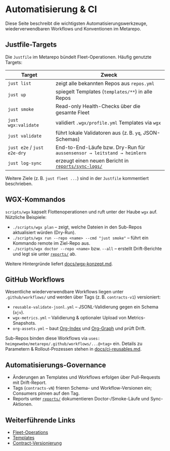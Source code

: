 # Automatisierung & CI

Diese Seite beschreibt die wichtigsten Automatisierungswerkzeuge, wiederverwendbaren Workflows und
Konventionen im Metarepo.

## Justfile-Targets

Die `Justfile` im Metarepo bündelt Fleet-Operationen. Häufig genutzte Targets:

| Target | Zweck |
| --- | --- |
| `just list` | zeigt alle bekannten Repos aus `repos.yml` |
| `just up` | spiegelt Templates (`templates/**`) in alle Repos |
| `just smoke` | Read-only Health-Checks über die gesamte Fleet |
| `just wgx:validate` | validiert `.wgx/profile.yml` Templates via `wgx` |
| `just validate` | führt lokale Validatoren aus (z. B. `yq`, JSON-Schemas) |
| `just e2e` / `just e2e-dry` | End-to-End-Läufe bzw. Dry-Run für `aussensensor → leitstand → heimlern` |
| `just log-sync` | erzeugt einen neuen Bericht in [`reports/sync-logs/`](../reports/sync-logs) |

Weitere Ziele (z. B. `just fleet ...`) sind in der `Justfile` kommentiert beschrieben.

## WGX-Kommandos

`scripts/wgx` kapselt Flottenoperationen und ruft unter der Haube `wgx` auf. Nützliche Beispiele:

- `./scripts/wgx plan` – zeigt, welche Dateien in den Sub-Repos aktualisiert würden (Dry-Run).
- `./scripts/wgx run --repo <name> --cmd "just smoke"` – führt ein Kommando remote im Ziel-Repo aus.
- `./scripts/wgx doctor --repo <name>` bzw. `--all` – erstellt Drift-Berichte und legt sie unter
  [`reports/`](../reports) ab.

Weitere Hintergründe liefert [docs/wgx-konzept.md](./wgx-konzept.md).

## GitHub Workflows

Wesentliche wiederverwendbare Workflows liegen unter `.github/workflows/` und werden über Tags
(z. B. `contracts-v1`) versioniert:

- `reusable-validate-jsonl.yml` – JSONL-Validierung gegen ein Schema (`ajv`).
- `wgx-metrics.yml` – Validierung & optionaler Upload von Metrics-Snapshots.
- `org-assets.yml` – baut [Org-Index](./org-index.md) und [Org-Graph](./org-graph.mmd) und prüft Drift.

Sub-Repos binden diese Workflows via `uses: heimgewebe/metarepo/.github/workflows/...@<tag>` ein.
Details zu Parametern & Rollout-Prozessen stehen in [docs/ci-reusables.md](./ci-reusables.md).

## Automatisierungs-Governance

- Änderungen an Templates und Workflows erfolgen über Pull-Requests mit Drift-Report.
- Tags (`contracts-vN`) frieren Schema- und Workflow-Versionen ein; Consumers pinnen auf den Tag.
- Reports unter [`reports/`](../reports) dokumentieren Doctor-/Smoke-Läufe und Sync-Aktionen.

## Weiterführende Links

- [Fleet-Operations](./fleet.md)
- [Templates](./templates.md)
- [Contract-Versionierung](./contract-versioning.md)
